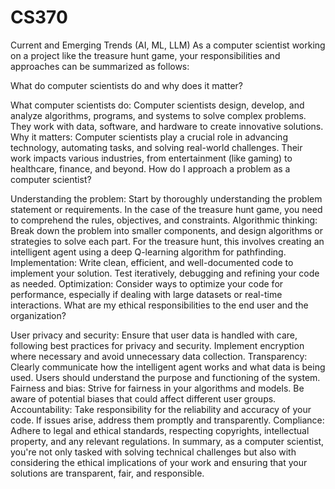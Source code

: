 # CS370
Current and Emerging Trends (AI, ML, LLM)
As a computer scientist working on a project like the treasure hunt game, your responsibilities and approaches can be summarized as follows:

What do computer scientists do and why does it matter?

What computer scientists do: Computer scientists design, develop, and analyze algorithms, programs, and systems to solve complex problems. They work with data, software, and hardware to create innovative solutions.
Why it matters: Computer scientists play a crucial role in advancing technology, automating tasks, and solving real-world challenges. Their work impacts various industries, from entertainment (like gaming) to healthcare, finance, and beyond.
How do I approach a problem as a computer scientist?

Understanding the problem: Start by thoroughly understanding the problem statement or requirements. In the case of the treasure hunt game, you need to comprehend the rules, objectives, and constraints.
Algorithmic thinking: Break down the problem into smaller components, and design algorithms or strategies to solve each part. For the treasure hunt, this involves creating an intelligent agent using a deep Q-learning algorithm for pathfinding.
Implementation: Write clean, efficient, and well-documented code to implement your solution. Test iteratively, debugging and refining your code as needed.
Optimization: Consider ways to optimize your code for performance, especially if dealing with large datasets or real-time interactions.
What are my ethical responsibilities to the end user and the organization?

User privacy and security: Ensure that user data is handled with care, following best practices for privacy and security. Implement encryption where necessary and avoid unnecessary data collection.
Transparency: Clearly communicate how the intelligent agent works and what data is being used. Users should understand the purpose and functioning of the system.
Fairness and bias: Strive for fairness in your algorithms and models. Be aware of potential biases that could affect different user groups.
Accountability: Take responsibility for the reliability and accuracy of your code. If issues arise, address them promptly and transparently.
Compliance: Adhere to legal and ethical standards, respecting copyrights, intellectual property, and any relevant regulations.
In summary, as a computer scientist, you're not only tasked with solving technical challenges but also with considering the ethical implications of your work and ensuring that your solutions are transparent, fair, and responsible.

